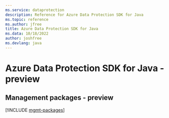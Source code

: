 ```yaml
---
ms.service: dataprotection
description: Reference for Azure Data Protection SDK for Java
ms.topic: reference
ms.author: jfree
title: Azure Data Protection SDK for Java
ms.data: 10/18/2022
author: joshfree
ms.devlang: java
---
```

# Azure Data Protection SDK for Java - preview

## Management packages - preview
[!INCLUDE [mgmt-packages](data-protection-mgmt-index.md)]